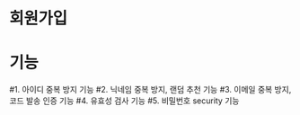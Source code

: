 # 회원가입

# 기능

#1. 아이디 중복 방지 기능
#2. 닉네임 중복 방지, 랜덤 추천 기능
#3. 이메일 중복 방지,  코드 발송 인증 기능
#4. 유효성 검사 기능
#5. 비밀번호 security 기능
